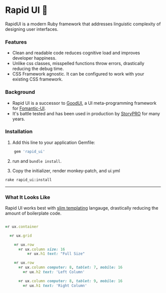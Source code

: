 # Rapid UI 🥋
RapidUI is a modern Ruby framework that addresses linguistic complexity of designing user interfaces.


### Features
- Clean and readable code reduces cognitive load and improves developer happiness.
- Unlike css classes, misspelled functions throw errors, drastically reducing the debug time.
- CSS Framework agnostic. It can be configured to work with your existing CSS framework.

### Background
- Rapid UI is a successor to [GoodUI](https://github.com/realstorypro/good-ui), a UI meta-programming framework for [Fomantic-UI](https://fomantic-ui.com/).
- It's battle tested and has been used in production by [StoryPRO](https://www.storypro.io) for many years.

### Installation
1. Add this line to your application Gemfile:

```ruby
    gem 'rapid_ui'
```

2. run and `bundle install`.


3. Copy the initializer, render monkey-patch, and ui.yml

```bash
rake rapid_ui:install
```

----

### What It Looks Like
Rapid UI works best with [slim templating](https://github.com/slim-template/slim-rails) langauge, drastically reducing
the amount of boilerplate code.

```ruby

=r ux.container

  =r ux.grid

    =r ux.row
      =r ux.column size: 16
          =r ux.h1 text: "Full Size"

    =r ux.row
      =r ux.column computer: 8, tablet: 7, mobile: 16
        =r ux.h2 text: 'Left Column'

      =r ux.column computer: 8, tablet: 9, mobile: 16
        =r ux.h1 text: 'Right Column'
```
